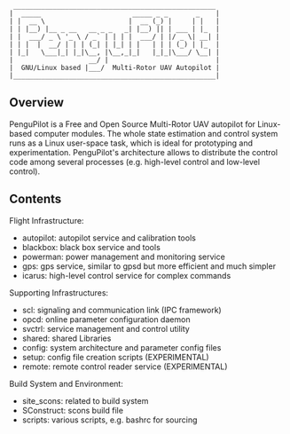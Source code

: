      ___________________________________________________
    |  _____                       _____ _ _       _    |
    | |  __ \                     |  __ (_) |     | |   |
    | | |__) |__ _ __   __ _ _   _| |__) || | ___ | |_  |
    | |  ___/ _ \ '_ \ / _` | | | |  ___/ | |/ _ \| __| |
    | | |  |  __/ | | | (_| | |_| | |   | | | (_) | |_  |
    | |_|   \___|_| |_|\__, |\__,_|_|   |_|_|\___/ \__| |
    |                   __/ |                           |
    |  GNU/Linux based |___/  Multi-Rotor UAV Autopilot |
    |___________________________________________________|


Overview
--------
PenguPilot is a Free and Open Source Multi-Rotor UAV autopilot
for Linux-based computer modules.
The whole state estimation and control system runs as a Linux
user-space task, which is ideal for prototyping and experimentation.
PenguPilot's architecture allows to distribute the control code
among several processes (e.g. high-level control and low-level control).

Contents
--------
Flight Infrastructure:
- autopilot: autopilot service and calibration tools
- blackbox: black box service and tools
- powerman: power management and monitoring service
- gps: gps service, similar to gpsd but more efficient and much simpler
- icarus: high-level control service for complex commands

Supporting Infrastructures:
- scl: signaling and communication link (IPC framework)
- opcd: online parameter configuration daemon
- svctrl: service management and control utility
- shared: shared Libraries
- config: system architecture and parameter config files
- setup: config file creation scripts (EXPERIMENTAL)
- remote: remote control reader service (EXPERIMENTAL)

Build System and Environment:
- site_scons: related to build system
- SConstruct: scons build file
- scripts: various scripts, e.g. bashrc for sourcing

